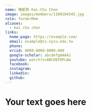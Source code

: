 ```yaml
---
name: 陳凱筑 Kai-Chu Chen 
image: images/members/1100104345.jpg 
role: formerMem
aliases:
  - kai chu chen
links:
  home-page: https://example.com/
  email: example@cs.nycu.edu.tw
  phone: 
  orcid: 0000-0000-0000-000
  google-scholar: abcdefgAAAAJ
  youtube: watch?v=ABCDEF0FLWw
  facebook:
  instagram:
  linkedin:
  github:
---
```

# Your text goes here
